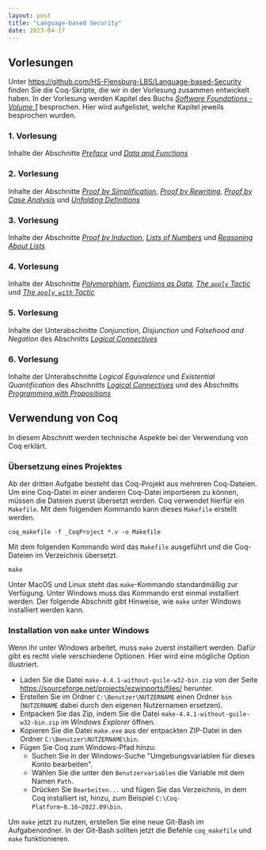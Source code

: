 ```yaml
---
layout: post
title: "Language-based Security"
date: 2023-04-17
---
```



<!-- ## Vorlesungen -->

<!-- Die Vorlesung gibt eine Einführung in den Bereich der [Language-based Security](https://en.wikipedia.org/wiki/Language-based_security).

Im [github-Projekt](https://github.com/jan-christiansen/Language-based-Security) gibt es die Coq-Quelldateien aus der Vorlesung. -->


## Vorlesungen

Unter <https://github.com/HS-Flensburg-LBS/Language-based-Security> finden Sie die Coq-Skripte, die wir in der Vorlesung zusammen entwickelt haben.
In der Vorlesung werden Kapitel des Buchs [_Software Foundations - Volume 1_](https://softwarefoundations.cis.upenn.edu/current/lf-current/index.html) besprochen.
Hier wird aufgelistet, welche Kapitel jeweils besprochen wurden.


### 1. Vorlesung

Inhalte der Abschnitte [_Preface_](https://softwarefoundations.cis.upenn.edu/lf-current/Preface.html) und [_Data and Functions_](https://softwarefoundations.cis.upenn.edu/lf-current/Basics.html#lab20)

### 2. Vorlesung

Inhalte der Abschnitte [_Proof by Simplification_](https://softwarefoundations.cis.upenn.edu/lf-current/Basics.html#lab34), [_Proof by Rewriting_](https://softwarefoundations.cis.upenn.edu/lf-current/Basics.html#lab35), [_Proof by Case Analysis_](https://softwarefoundations.cis.upenn.edu/lf-current/Basics.html#lab38) und [_Unfolding Definitions_](https://softwarefoundations.cis.upenn.edu/lf-current/Tactics.html#lab172)

### 3. Vorlesung

Inhalte der Abschnitte [_Proof by Induction_](https://softwarefoundations.cis.upenn.edu/lf-current/Induction.html#lab61), [_Lists of Numbers_](https://softwarefoundations.cis.upenn.edu/lf-current/Lists.html#lab85) und [_Reasoning About Lists_](https://softwarefoundations.cis.upenn.edu/lf-current/Lists.html#lab97)

### 4. Vorlesung

Inhalte der Abschnitte [_Polymorphism_](https://softwarefoundations.cis.upenn.edu/lf-current/Poly.html#lab118), [_Functions as Data_](https://softwarefoundations.cis.upenn.edu/lf-current/Poly.html#lab133), [_The `apply` Tactic_](https://softwarefoundations.cis.upenn.edu/lf-current/Tactics.html#lab157) und [_The `apply with` Tactic_](https://softwarefoundations.cis.upenn.edu/lf-current/Tactics.html#lab161)

### 5. Vorlesung

Inhalte der Unterabschnitte _Conjunction_, _Disjunction_ und _Falsehood and Negation_ des Abschnitts [_Logical Connectives_](https://softwarefoundations.cis.upenn.edu/lf-current/Logic.html#lab184)

### 6. Vorlesung

Inhalte der Unterabschnitte _Logical Equivalence_ und _Existential Quantification_ des Abschnitts [_Logical Connectives_](https://softwarefoundations.cis.upenn.edu/lf-current/Logic.html#lab184) und des Abschnitts [_Programming with Propositions_](https://softwarefoundations.cis.upenn.edu/lf-current/Logic.html#lab184)


<!-- ## Übungen

Die Übungen bestehen aus Aufgaben, die  -->



## Verwendung von Coq

In diesem Abschnitt werden technische Aspekte bei der Verwendung von Coq erklärt.

### Übersetzung eines Projektes

Ab der dritten Aufgabe besteht das Coq-Projekt aus mehreren Coq-Dateien.
Um eine Coq-Datei in einer anderen Coq-Datei importieren zu können, müssen die Dateien zuerst übersetzt werden.
Coq verwendet hierfür ein `Makefile`.
Mit dem folgenden Kommando kann dieses `Makefile` erstellt werden.

```console
coq_makefile -f _CoqProject *.v -o Makefile
```

Mit dem folgenden Kommando wird das `Makefile` ausgeführt und die Coq-Dateien im Verzeichnis übersetzt.

```console
make
```

Unter MacOS und Linux steht das `make`-Kommando standardmäßig zur Verfügung.
Unter Windows muss das Kommando erst einmal installiert werden.
Der folgende Abschnitt gibt Hinweise, wie `make` unter Windows installiert werden kann.


### Installation von `make` unter Windows

Wenn ihr unter Windows arbeitet, muss `make` zuerst installiert werden.
Dafür gibt es recht viele verschiedene Optionen.
Hier wird eine mögliche Option illustriert.

- Laden Sie die Datei `make-4.4.1-without-guile-w32-bin.zip` von der Seite https://sourceforge.net/projects/ezwinports/files/ herunter.
- Erstellen Sie im Ordner `C:\Benutzer\NUTZERNAME` einen Ordner `bin` (`NUTZERNAME` dabei durch den eigenen Nutzernamen ersetzen).
- Entpacken Sie das Zip, indem Sie die Datei `make-4.4.1-without-guile-w32-bin.zip` im _Windows Explorer_ öffnen.
- Kopieren Sie die Datei `make.exe` aus der entpackten ZIP-Datei in den Ordner `C:\Benutzer\NUTZERNAME\bin`.
- Fügen Sie Coq zum Windows-Pfad hinzu:
  - Suchen Sie in der Windows-Suche "Umgebungsvariablen für dieses Konto bearbeiten".
  - Wählen Sie die unter den `Benutzervariablen` die Variable mit dem Namen `Path`.
  - Drücken Sie `Bearbeiten...` und fügen Sie das Verzeichnis, in dem Coq installiert ist, hinzu, zum Beispiel `C:\Coq-Platform~8.16~2022.09\bin`.

Um `make` jetzt zu nutzen, erstellen Sie eine neue Git-Bash im Aufgabenordner.
In der Git-Bash sollten jetzt die Befehle `coq_makefile` und `make` funktionieren.
